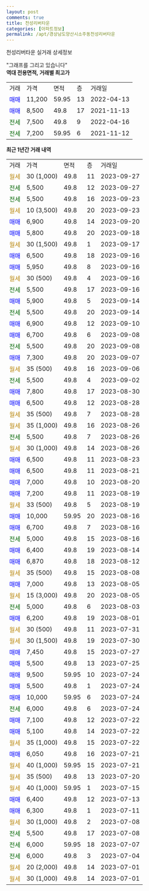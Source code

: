 ```yaml
---
layout: post
comments: true
title: 천성리버타운
categories: [아파트정보]
permalink: /apt/경상남도양산시소주동천성리버타운
---
```


천성리버타운 실거래 상세정보

<script type="text/javascript">
  google.charts.load('current', {'packages':['line', 'corechart']});
  google.charts.setOnLoadCallback(drawChart);

  function drawChart() {
    var data = new google.visualization.DataTable();
    data.addColumn('date', '거래일');
    data.addColumn('number', "매매");
    data.addColumn('number', "전세");
    data.addColumn('number', "전매");

    data.addRows([[new Date(Date.parse("2023-09-27")), null, null, null], [new Date(Date.parse("2023-09-27")), null, 5500, null], [new Date(Date.parse("2023-09-23")), null, 5500, null], [new Date(Date.parse("2023-09-23")), null, null, null], [new Date(Date.parse("2023-09-20")), 6900, null, null], [new Date(Date.parse("2023-09-18")), 5800, null, null], [new Date(Date.parse("2023-09-17")), null, null, null], [new Date(Date.parse("2023-09-16")), 6500, null, null], [new Date(Date.parse("2023-09-16")), 5950, null, null], [new Date(Date.parse("2023-09-16")), null, null, null], [new Date(Date.parse("2023-09-16")), null, 5500, null], [new Date(Date.parse("2023-09-14")), 5900, null, null], [new Date(Date.parse("2023-09-14")), null, 5500, null], [new Date(Date.parse("2023-09-10")), 6900, null, null], [new Date(Date.parse("2023-09-08")), 6700, null, null], [new Date(Date.parse("2023-09-08")), null, 5500, null], [new Date(Date.parse("2023-09-07")), 7300, null, null], [new Date(Date.parse("2023-09-06")), null, null, null], [new Date(Date.parse("2023-09-02")), null, 5500, null], [new Date(Date.parse("2023-08-30")), 7800, null, null], [new Date(Date.parse("2023-08-28")), 6500, null, null], [new Date(Date.parse("2023-08-28")), null, null, null], [new Date(Date.parse("2023-08-26")), null, null, null], [new Date(Date.parse("2023-08-26")), null, 5500, null], [new Date(Date.parse("2023-08-26")), null, null, null], [new Date(Date.parse("2023-08-23")), 6500, null, null], [new Date(Date.parse("2023-08-21")), 6500, null, null], [new Date(Date.parse("2023-08-20")), 7000, null, null], [new Date(Date.parse("2023-08-19")), 7200, null, null], [new Date(Date.parse("2023-08-19")), null, null, null], [new Date(Date.parse("2023-08-16")), 10000, null, null], [new Date(Date.parse("2023-08-16")), 6700, null, null], [new Date(Date.parse("2023-08-16")), null, 5000, null], [new Date(Date.parse("2023-08-14")), 6400, null, null], [new Date(Date.parse("2023-08-12")), 6870, null, null], [new Date(Date.parse("2023-08-08")), null, null, null], [new Date(Date.parse("2023-08-05")), 7000, null, null], [new Date(Date.parse("2023-08-05")), null, null, null], [new Date(Date.parse("2023-08-03")), null, 5000, null], [new Date(Date.parse("2023-08-01")), 6200, null, null], [new Date(Date.parse("2023-07-31")), null, null, null], [new Date(Date.parse("2023-07-30")), null, null, null], [new Date(Date.parse("2023-07-27")), 7450, null, null], [new Date(Date.parse("2023-07-25")), 5500, null, null], [new Date(Date.parse("2023-07-24")), 9500, null, null], [new Date(Date.parse("2023-07-24")), 5500, null, null], [new Date(Date.parse("2023-07-24")), 10000, null, null], [new Date(Date.parse("2023-07-24")), null, 6000, null], [new Date(Date.parse("2023-07-22")), 7100, null, null], [new Date(Date.parse("2023-07-22")), 5100, null, null], [new Date(Date.parse("2023-07-22")), null, null, null], [new Date(Date.parse("2023-07-21")), 6050, null, null], [new Date(Date.parse("2023-07-21")), null, null, null], [new Date(Date.parse("2023-07-20")), null, null, null], [new Date(Date.parse("2023-07-15")), null, null, null], [new Date(Date.parse("2023-07-13")), 6400, null, null], [new Date(Date.parse("2023-07-11")), 6300, null, null], [new Date(Date.parse("2023-07-08")), null, null, null], [new Date(Date.parse("2023-07-08")), null, 5500, null], [new Date(Date.parse("2023-07-07")), null, 6000, null], [new Date(Date.parse("2023-07-04")), null, 6000, null], [new Date(Date.parse("2023-07-01")), null, null, null], [new Date(Date.parse("2023-07-01")), null, null, null]]);

    var options = {
      hAxis: {
        format: 'yyyy/MM/dd'
      },    
      lineWidth: 0,
      pointsVisible: true,    
      title: '최근 1년간 유형별 실거래가 분포',
      legend: { position: 'bottom' }
    };

    var formatter = new google.visualization.NumberFormat({pattern:'###,###'} );
    formatter.format(data, 1);
    formatter.format(data, 2);
    
    setTimeout(function() {
        var chart = new google.visualization.LineChart(document.getElementById('columnchart_material'));
        chart.draw(data, (options));
        document.getElementById('loading').style.display = 'none';
    }, 200);
  }
</script>


<div id="loading" style="z-index:20; display: block; margin-left: 0px">"그래프를 그리고 있습니다"</div>
<div id="columnchart_material" style="width: 95%; margin-left: 0px; display: block"></div>
<!-- contents start -->
<b>역대 전용면적, 거래별 최고가</b>
<table class="sortable">
    <tr>
      <td>거래</td>
      <td>가격</td>
      <td>면적</td>
      <td>층</td>
      <td>거래일</td>
    </tr>
        <tr>
          <td><a style="color: blue">매매</a></td>
          <td>11,200</td>
          <td>59.95</td>
          <td>13</td>
          <td>2022-04-13</td>
        </tr>            <tr>
          <td><a style="color: blue">매매</a></td>
          <td>8,500</td>
          <td>49.8</td>
          <td>17</td>
          <td>2021-11-13</td>
        </tr>        
        <tr>
              <td><a style="color: darkgreen">전세</a></td>
              <td>7,500</td>
              <td>49.8</td>
              <td>9</td>
              <td>2022-04-16</td>
            </tr>            <tr>
              <td><a style="color: darkgreen">전세</a></td>
              <td>7,200</td>
              <td>59.95</td>
              <td>6</td>
              <td>2021-11-12</td>
            </tr>        
    
</table>

<b>최근 1년간 거래 내역</b>

<table class="sortable">
    <tr>
      <td>거래</td>
      <td>가격</td>
      <td>면적</td>
      <td>층</td>
      <td>거래일</td>
    </tr>
    <tr>
      <td><a style="color: darkgoldenrod">월세</a></td>
      <td>30 (1,000)</td>
      <td>49.8</td>
      <td>11</td>
      <td>2023-09-27</td>
    </tr>          <tr>
      <td><a style="color: darkgreen">전세</a></td>
      <td>5,500</td>
      <td>49.8</td>
      <td>12</td>
      <td>2023-09-27</td>
    </tr>          <tr>
      <td><a style="color: darkgreen">전세</a></td>
      <td>5,500</td>
      <td>49.8</td>
      <td>16</td>
      <td>2023-09-23</td>
    </tr>          <tr>
      <td><a style="color: darkgoldenrod">월세</a></td>
      <td>10 (3,500)</td>
      <td>49.8</td>
      <td>20</td>
      <td>2023-09-23</td>
    </tr>          <tr>
      <td><a style="color: blue">매매</a></td>
      <td>6,900</td>
      <td>49.8</td>
      <td>14</td>
      <td>2023-09-20</td>
    </tr>          <tr>
      <td><a style="color: blue">매매</a></td>
      <td>5,800</td>
      <td>49.8</td>
      <td>20</td>
      <td>2023-09-18</td>
    </tr>          <tr>
      <td><a style="color: darkgoldenrod">월세</a></td>
      <td>30 (1,500)</td>
      <td>49.8</td>
      <td>1</td>
      <td>2023-09-17</td>
    </tr>          <tr>
      <td><a style="color: blue">매매</a></td>
      <td>6,500</td>
      <td>49.8</td>
      <td>18</td>
      <td>2023-09-16</td>
    </tr>          <tr>
      <td><a style="color: blue">매매</a></td>
      <td>5,950</td>
      <td>49.8</td>
      <td>8</td>
      <td>2023-09-16</td>
    </tr>          <tr>
      <td><a style="color: darkgoldenrod">월세</a></td>
      <td>30 (500)</td>
      <td>49.8</td>
      <td>4</td>
      <td>2023-09-16</td>
    </tr>          <tr>
      <td><a style="color: darkgreen">전세</a></td>
      <td>5,500</td>
      <td>49.8</td>
      <td>17</td>
      <td>2023-09-16</td>
    </tr>          <tr>
      <td><a style="color: blue">매매</a></td>
      <td>5,900</td>
      <td>49.8</td>
      <td>5</td>
      <td>2023-09-14</td>
    </tr>          <tr>
      <td><a style="color: darkgreen">전세</a></td>
      <td>5,500</td>
      <td>49.8</td>
      <td>20</td>
      <td>2023-09-14</td>
    </tr>          <tr>
      <td><a style="color: blue">매매</a></td>
      <td>6,900</td>
      <td>49.8</td>
      <td>12</td>
      <td>2023-09-10</td>
    </tr>          <tr>
      <td><a style="color: blue">매매</a></td>
      <td>6,700</td>
      <td>49.8</td>
      <td>6</td>
      <td>2023-09-08</td>
    </tr>          <tr>
      <td><a style="color: darkgreen">전세</a></td>
      <td>5,500</td>
      <td>49.8</td>
      <td>20</td>
      <td>2023-09-08</td>
    </tr>          <tr>
      <td><a style="color: blue">매매</a></td>
      <td>7,300</td>
      <td>49.8</td>
      <td>20</td>
      <td>2023-09-07</td>
    </tr>          <tr>
      <td><a style="color: darkgoldenrod">월세</a></td>
      <td>35 (500)</td>
      <td>49.8</td>
      <td>16</td>
      <td>2023-09-06</td>
    </tr>          <tr>
      <td><a style="color: darkgreen">전세</a></td>
      <td>5,500</td>
      <td>49.8</td>
      <td>4</td>
      <td>2023-09-02</td>
    </tr>          <tr>
      <td><a style="color: blue">매매</a></td>
      <td>7,800</td>
      <td>49.8</td>
      <td>17</td>
      <td>2023-08-30</td>
    </tr>          <tr>
      <td><a style="color: blue">매매</a></td>
      <td>6,500</td>
      <td>49.8</td>
      <td>12</td>
      <td>2023-08-28</td>
    </tr>          <tr>
      <td><a style="color: darkgoldenrod">월세</a></td>
      <td>35 (500)</td>
      <td>49.8</td>
      <td>7</td>
      <td>2023-08-28</td>
    </tr>          <tr>
      <td><a style="color: darkgoldenrod">월세</a></td>
      <td>35 (1,000)</td>
      <td>49.8</td>
      <td>16</td>
      <td>2023-08-26</td>
    </tr>          <tr>
      <td><a style="color: darkgreen">전세</a></td>
      <td>5,500</td>
      <td>49.8</td>
      <td>7</td>
      <td>2023-08-26</td>
    </tr>          <tr>
      <td><a style="color: darkgoldenrod">월세</a></td>
      <td>30 (1,000)</td>
      <td>49.8</td>
      <td>14</td>
      <td>2023-08-26</td>
    </tr>          <tr>
      <td><a style="color: blue">매매</a></td>
      <td>6,500</td>
      <td>49.8</td>
      <td>11</td>
      <td>2023-08-23</td>
    </tr>          <tr>
      <td><a style="color: blue">매매</a></td>
      <td>6,500</td>
      <td>49.8</td>
      <td>11</td>
      <td>2023-08-21</td>
    </tr>          <tr>
      <td><a style="color: blue">매매</a></td>
      <td>7,000</td>
      <td>49.8</td>
      <td>10</td>
      <td>2023-08-20</td>
    </tr>          <tr>
      <td><a style="color: blue">매매</a></td>
      <td>7,200</td>
      <td>49.8</td>
      <td>11</td>
      <td>2023-08-19</td>
    </tr>          <tr>
      <td><a style="color: darkgoldenrod">월세</a></td>
      <td>33 (500)</td>
      <td>49.8</td>
      <td>5</td>
      <td>2023-08-19</td>
    </tr>          <tr>
      <td><a style="color: blue">매매</a></td>
      <td>10,000</td>
      <td>59.95</td>
      <td>20</td>
      <td>2023-08-16</td>
    </tr>          <tr>
      <td><a style="color: blue">매매</a></td>
      <td>6,700</td>
      <td>49.8</td>
      <td>7</td>
      <td>2023-08-16</td>
    </tr>          <tr>
      <td><a style="color: darkgreen">전세</a></td>
      <td>5,000</td>
      <td>49.8</td>
      <td>15</td>
      <td>2023-08-16</td>
    </tr>          <tr>
      <td><a style="color: blue">매매</a></td>
      <td>6,400</td>
      <td>49.8</td>
      <td>19</td>
      <td>2023-08-14</td>
    </tr>          <tr>
      <td><a style="color: blue">매매</a></td>
      <td>6,870</td>
      <td>49.8</td>
      <td>18</td>
      <td>2023-08-12</td>
    </tr>          <tr>
      <td><a style="color: darkgoldenrod">월세</a></td>
      <td>35 (500)</td>
      <td>49.8</td>
      <td>15</td>
      <td>2023-08-08</td>
    </tr>          <tr>
      <td><a style="color: blue">매매</a></td>
      <td>7,000</td>
      <td>49.8</td>
      <td>13</td>
      <td>2023-08-05</td>
    </tr>          <tr>
      <td><a style="color: darkgoldenrod">월세</a></td>
      <td>15 (3,000)</td>
      <td>49.8</td>
      <td>20</td>
      <td>2023-08-05</td>
    </tr>          <tr>
      <td><a style="color: darkgreen">전세</a></td>
      <td>5,000</td>
      <td>49.8</td>
      <td>6</td>
      <td>2023-08-03</td>
    </tr>          <tr>
      <td><a style="color: blue">매매</a></td>
      <td>6,200</td>
      <td>49.8</td>
      <td>19</td>
      <td>2023-08-01</td>
    </tr>          <tr>
      <td><a style="color: darkgoldenrod">월세</a></td>
      <td>30 (500)</td>
      <td>49.8</td>
      <td>11</td>
      <td>2023-07-31</td>
    </tr>          <tr>
      <td><a style="color: darkgoldenrod">월세</a></td>
      <td>30 (1,500)</td>
      <td>49.8</td>
      <td>19</td>
      <td>2023-07-30</td>
    </tr>          <tr>
      <td><a style="color: blue">매매</a></td>
      <td>7,450</td>
      <td>49.8</td>
      <td>15</td>
      <td>2023-07-27</td>
    </tr>          <tr>
      <td><a style="color: blue">매매</a></td>
      <td>5,500</td>
      <td>49.8</td>
      <td>13</td>
      <td>2023-07-25</td>
    </tr>          <tr>
      <td><a style="color: blue">매매</a></td>
      <td>9,500</td>
      <td>59.95</td>
      <td>10</td>
      <td>2023-07-24</td>
    </tr>          <tr>
      <td><a style="color: blue">매매</a></td>
      <td>5,500</td>
      <td>49.8</td>
      <td>1</td>
      <td>2023-07-24</td>
    </tr>          <tr>
      <td><a style="color: blue">매매</a></td>
      <td>10,000</td>
      <td>59.95</td>
      <td>6</td>
      <td>2023-07-24</td>
    </tr>          <tr>
      <td><a style="color: darkgreen">전세</a></td>
      <td>6,000</td>
      <td>49.8</td>
      <td>6</td>
      <td>2023-07-24</td>
    </tr>          <tr>
      <td><a style="color: blue">매매</a></td>
      <td>7,100</td>
      <td>49.8</td>
      <td>12</td>
      <td>2023-07-22</td>
    </tr>          <tr>
      <td><a style="color: blue">매매</a></td>
      <td>5,100</td>
      <td>49.8</td>
      <td>14</td>
      <td>2023-07-22</td>
    </tr>          <tr>
      <td><a style="color: darkgoldenrod">월세</a></td>
      <td>35 (1,000)</td>
      <td>49.8</td>
      <td>15</td>
      <td>2023-07-22</td>
    </tr>          <tr>
      <td><a style="color: blue">매매</a></td>
      <td>6,050</td>
      <td>49.8</td>
      <td>16</td>
      <td>2023-07-21</td>
    </tr>          <tr>
      <td><a style="color: darkgoldenrod">월세</a></td>
      <td>40 (1,000)</td>
      <td>59.95</td>
      <td>15</td>
      <td>2023-07-21</td>
    </tr>          <tr>
      <td><a style="color: darkgoldenrod">월세</a></td>
      <td>35 (500)</td>
      <td>49.8</td>
      <td>13</td>
      <td>2023-07-20</td>
    </tr>          <tr>
      <td><a style="color: darkgoldenrod">월세</a></td>
      <td>40 (1,000)</td>
      <td>59.95</td>
      <td>1</td>
      <td>2023-07-15</td>
    </tr>          <tr>
      <td><a style="color: blue">매매</a></td>
      <td>6,400</td>
      <td>49.8</td>
      <td>12</td>
      <td>2023-07-13</td>
    </tr>          <tr>
      <td><a style="color: blue">매매</a></td>
      <td>6,300</td>
      <td>49.8</td>
      <td>1</td>
      <td>2023-07-11</td>
    </tr>          <tr>
      <td><a style="color: darkgoldenrod">월세</a></td>
      <td>30 (1,000)</td>
      <td>49.8</td>
      <td>2</td>
      <td>2023-07-08</td>
    </tr>          <tr>
      <td><a style="color: darkgreen">전세</a></td>
      <td>5,500</td>
      <td>49.8</td>
      <td>17</td>
      <td>2023-07-08</td>
    </tr>          <tr>
      <td><a style="color: darkgreen">전세</a></td>
      <td>6,000</td>
      <td>59.95</td>
      <td>18</td>
      <td>2023-07-07</td>
    </tr>          <tr>
      <td><a style="color: darkgreen">전세</a></td>
      <td>6,000</td>
      <td>49.8</td>
      <td>3</td>
      <td>2023-07-04</td>
    </tr>          <tr>
      <td><a style="color: darkgoldenrod">월세</a></td>
      <td>20 (2,000)</td>
      <td>49.8</td>
      <td>14</td>
      <td>2023-07-01</td>
    </tr>          <tr>
      <td><a style="color: darkgoldenrod">월세</a></td>
      <td>30 (1,000)</td>
      <td>49.8</td>
      <td>14</td>
      <td>2023-07-01</td>
    </tr>      </table>
<!-- contents end -->    

